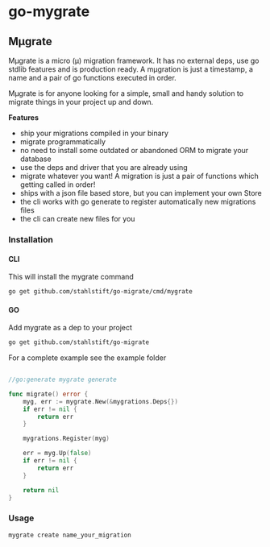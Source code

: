 # go-mygrate

## Mμgrate

Mμgrate is a micro (μ) migration framework. It has no external deps, use go stdlib features and is production ready. A mμgration is just a timestamp, a name and a pair of go functions executed in order.

Mμgrate is for anyone looking for a simple, small and handy solution to migrate things in your project up and down.

**Features**

- ship your migrations compiled in your binary
- migrate programmatically
- no need to install some outdated or abandoned ORM to migrate your database
- use the deps and driver that you are already using
- migrate whatever you want! A migration is just a pair of functions which getting called in order!
- ships with a json file based store, but you can implement your own Store
- the cli works with go generate to register automatically new migrations files
- the cli can create new files for you

### Installation

#### CLI

This will install the mygrate command

```bash
go get github.com/stahlstift/go-migrate/cmd/mygrate
```

#### GO

Add mygrate as a dep to your project

```bash
go get github.com/stahlstift/go-migrate
```

For a complete example see the example folder

```go

//go:generate mygrate generate

func migrate() error {
	myg, err := mygrate.New(&mygrations.Deps{})
	if err != nil {
		return err
	}

	mygrations.Register(myg)

	err = myg.Up(false)
	if err != nil {
		return err
	}

	return nil
}
```

### Usage

```bash
mygrate create name_your_migration
```
